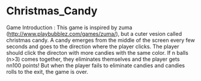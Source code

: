 # Christmas_Candy
Game Introduction : This game is inspired by zuma (http://www.playbubblez.com/games/zuma/), but a cuter vesion called christmas candy. A candy emerges from the middle of the screen every few seconds and goes to the direction where the player clicks. The player should click the directon with more candies with the same color. If n balls (n>3) comes together, they eliminates themselves and the player gets nn100 points! But when the player fails to eliminate candies and candies rolls to the exit, the game is over.
